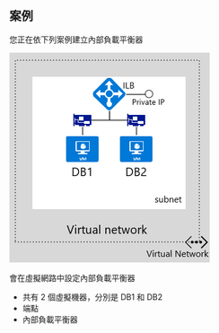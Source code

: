 ## 案例

您正在依下列案例建立內部負載平衡器

![影像說明](./media/load-balancer-get-started-ilb-scenario-include/figure1.png)

會在虛擬網路中設定內部負載平衡器 
- 共有 2 個虛擬機器，分別是 DB1 和 DB2<BR> 
- 端點 <BR> 
- 內部負載平衡器<BR>

<!------HONumber=AcomDC_1223_2015-->
